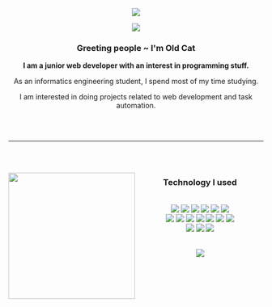 <p align="center">
  <img src="https://capsule-render.vercel.app/api?type=waving&color=gradient&text=👋Yahallo&animation=fadeIn&fontColor=fff&fontSize=50&height=100&section=header"/>
</p>

<p align="center">
  <img src="https://media.giphy.com/media/rFfmUWVMOyKVG/giphy.gif"/>
</p>

<h3 align="center">
  <strong>Greeting people ~ I'm Old Cat</strong>
</h3>

<p align="center">
  <strong>I am a junior web developer with an interest in programming stuff.</strong>
</p>

<p align="center">
  As an informatics engineering student, I spend most of my time studying.
</p>

<p align="center">
  I am interested in doing projects related to web development and task automation.
</p>

<br><br>
<hr>
<br><br>

<p>
  <div align="center">
<img src="https://media.giphy.com/media/10I54Pr7nbGrAs/giphy.gif" align="left" height="250">
  </div>
</div>
<div align="center">
  <h3>Technology I used</h3>
  <br>
  <img src="https://img.shields.io/badge/html5-%23E34F26.svg?style=for-the-badge&logo=html5&logoColor=white"/> 
  <img src="https://img.shields.io/badge/css3-%231572B6.svg?style=for-the-badge&logo=css3&logoColor=white"/> 
  <img src="https://img.shields.io/badge/javascript-%23323330.svg?style=for-the-badge&logo=javascript&logoColor=%23F7DF1E"/>
  <img src="https://img.shields.io/badge/node.js-6DA55F?style=for-the-badge&logo=node.js&logoColor=white"/>
  <img src="https://img.shields.io/badge/php-%23777BB4.svg?style=for-the-badge&logo=php&logoColor=white"/>
  <img src="https://img.shields.io/badge/python-3670A0?style=for-the-badge&logo=python&logoColor=ffdd54"/>
  <br>
  <img src="https://img.shields.io/badge/laravel-%23FF2D20.svg?style=for-the-badge&logo=laravel&logoColor=white"/> 
  <img src="https://img.shields.io/badge/express.js-%23404d59.svg?style=for-the-badge&logo=express&logoColor=%2361DAFB"/> 
  <img src="https://img.shields.io/badge/flask-%23000.svg?style=for-the-badge&logo=flask&logoColor=white"/> 
  <img src="https://img.shields.io/badge/vuejs-%2335495e.svg?style=for-the-badge&logo=vuedotjs&logoColor=%234FC08D"/> 
  <img src="https://img.shields.io/badge/tailwindcss-%2338B2AC.svg?style=for-the-badge&logo=tailwind-css&logoColor=white"/>
  <img src="https://img.shields.io/badge/bootstrap-%23563D7C.svg?style=for-the-badge&logo=bootstrap&logoColor=white"/>
  <img src="https://img.shields.io/badge/opencv-%23white.svg?style=for-the-badge&logo=opencv&logoColor=white"/>
  <br>
  <img src="https://img.shields.io/badge/adobe%20illustrator-%23FF9A00.svg?style=for-the-badge&logo=adobe%20illustrator&logoColor=white"/>
  <img src="https://img.shields.io/badge/figma-%23F24E1E.svg?style=for-the-badge&logo=figma&logoColor=white"/>
  <img src="https://img.shields.io/badge/blender-%23F5792A.svg?style=for-the-badge&logo=blender&logoColor=white"/>
</div>
<br>
 </p>

<p align="center">
  <img src="https://capsule-render.vercel.app/api?type=waving&color=gradient&rotate=&height=100&section=footer"/>
</p>
